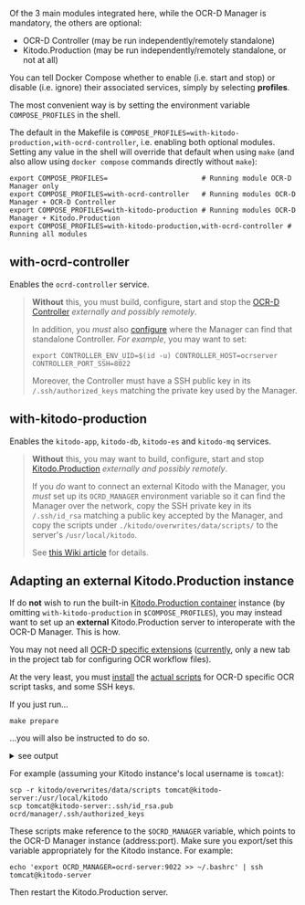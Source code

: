 Of the 3 main modules integrated here, while the OCR-D Manager is mandatory, the others are optional:

- OCR-D Controller (may be run independently/remotely standalone)
- Kitodo.Production (may be run independently/remotely standalone, or not at all)

You can tell Docker Compose whether to enable (i.e. start and stop) or disable (i.e. ignore)
their associated services, simply by selecting **profiles**.

The most convenient way is by setting the environment variable `COMPOSE_PROFILES` in the shell.

The default in the Makefile is `COMPOSE_PROFILES=with-kitodo-production,with-ocrd-controller`,
i.e. enabling both optional modules. Setting any value in the shell will override that default
when using `make` (and also allow using `docker compose` commands directly without `make`):

    export COMPOSE_PROFILES=                       # Running module OCR-D Manager only
    export COMPOSE_PROFILES=with-ocrd-controller   # Running modules OCR-D Manager + OCR-D Controller
    export COMPOSE_PROFILES=with-kitodo-production # Running modules OCR-D Manager + Kitodo.Production
    export COMPOSE_PROFILES=with-kitodo-production,with-ocrd-controller # Running all modules 



## with-ocrd-controller

Enables the `ocrd-controller` service.

> **Without** this, you must build, configure, start and stop the [OCR-D Controller](https://github.com/slub/ocrd_controller)
> _externally and possibly remotely_.
>
> In addition, you _must_ also [configure](#configuration) where the Manager can find
> that standalone Controller. _For example_, you may want to set:
>
>     export CONTROLLER_ENV_UID=$(id -u) CONTROLLER_HOST=ocrserver CONTROLLER_PORT_SSH=8022
>
>
> Moreover, the Controller must have a SSH public key in its `/.ssh/authorized_keys` matching the
> private key used by the Manager.

## with-kitodo-production

Enables the `kitodo-app`, `kitodo-db`, `kitodo-es` and `kitodo-mq` services.

> **Without** this, you may want to build, configure, start and stop
> [Kitodo.Production](https://github.com/slub/kitodo-production-docker)
> _externally and possibly remotely_.
>
> If you _do_ want to connect an external Kitodo with the Manager, you _must_
> set up its `OCRD_MANAGER` environment variable so it can find the Manager over the network,
> copy the SSH private key in its `/.ssh/id_rsa` matching a public key accepted by the Manager,
> and copy the scripts under `./kitodo/overwrites/data/scripts/` to the server's `/usr/local/kitodo`.
>
> See [this Wiki article](https://github.com/slub/ocrd_kitodo/wiki/Adapting-an-external-Kitodo.Production-instance)
> for details.

## Adapting an external Kitodo.Production instance

If do **not** wish to run the built-in [Kitodo.Production container](https://github.com/slub/kitodo-production-docker) instance (by omitting `with-kitodo-production` in `$COMPOSE_PROFILES`), you may instead want to set up an **external** Kitodo.Production server to interoperate with the OCR-D Manager. This is how.

You may not need all [OCR-D specific extensions](https://github.com/markusweigelt/kitodo-production/tree/ocrd-main) ([currently](https://github.com/slub/kitodo-production-docker/tree/b993910fc29588d03189ff3c5ab9bf951a023984), only a new tab in the project tab for configuring OCR workflow files).

At the very least, you must [install](https://github.com/slub/kitodo-production-docker/blob/e4bb52c10f64bb4a61e97b0aa402a6b428359b2c/startup.sh#L58) the [actual scripts](https://github.com/slub/ocrd_kitodo/tree/main/_resources/kitodo/data/scripts) for OCR-D specific OCR script tasks, and some SSH keys.

If you just run…

    make prepare

…you will also be instructed to do so.

<details><summary>see output</summary>
<p>

```sh
mkdir -p kitodo/.ssh/
ssh-keygen -t rsa -q -f kitodo/.ssh/id_rsa -P '' -C 'Kitodo.Production key'
	You should now install the private key kitodo/.ssh/id_rsa
	to your own Kitodo.Production instance,
	or conversely, install the existing public key ~/.ssh/id_rsa.pub
	of your own Kitodo.Production instance
	to ./ocrd/manager/.ssh/authorized_keys.
mkdir -p ocrd/manager/.ssh/
cp kitodo/.ssh/id_rsa.pub ocrd/manager/.ssh/authorized_keys
ssh-keygen -t rsa -q -f ocrd/manager/.ssh/id_rsa -P '' -C 'OCR-D manager key'
mkdir -p ocrd/controller/.ssh/
cp ocrd/manager/.ssh/id_rsa.pub ocrd/controller/.ssh/authorized_keys
mkdir -p kitodo/data/metadata/
mkdir -p kitodo/overwrites/
cp -r ./_resources/kitodo/data kitodo/overwrites/data
mkdir -p kitodo/overwrites/data/ocr_workflows/
cp ./_modules/ocrd_manager/ocr-workflow-default.sh kitodo/overwrites/data/ocr_workflows/
	You should now copy kitodo/overwrites/data/scripts
	to your own Kitodo.Production instance
	(typically under /usr/local/kitodo).
```

</p></details>

For example (assuming your Kitodo instance's local username is `tomcat`):

    scp -r kitodo/overwrites/data/scripts tomcat@kitodo-server:/usr/local/kitodo
    scp tomcat@kitodo-server:.ssh/id_rsa.pub ocrd/manager/.ssh/authorized_keys

These scripts make reference to the `$OCRD_MANAGER` variable, which points to the OCR-D Manager instance (address:port). Make sure you export/set this variable appropriately for the Kitodo instance. For example:

    echo 'export OCRD_MANAGER=ocrd-server:9022 >> ~/.bashrc' | ssh tomcat@kitodo-server

Then restart the Kitodo.Production server.